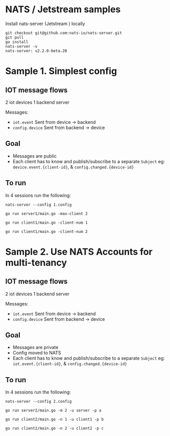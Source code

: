 # NATS / Jetstream samples

Install nats-server (Jetstream ) locally

```
git checkout git@github.com:nats-io/nats-server.git
git pull
go install
nats-server -v
nats-server: v2.2.0-beta.20
```


# Sample 1. Simplest config

## IOT message flows

2 iot devices
1 backend server

Messages:

- `iot.event` Sent from device -> backend
- `config.device` Sent from backend -> device

## Goal

- Messages are public
- Each client has to know and publish/subscribe to a separate `Subject` eg: `device.event.{client-id}`, & `config.changed.{device-id}`

## To run

In 4 sessions run the following:

`nats-server --config 1.config`

`go run server1/main.go -max-client 2`

`go run client1/main.go -client-num 1`

`go run client1/main.go -client-num 2`

# Sample 2. Use NATS Accounts for multi-tenancy

## IOT message flows

2 iot devices
1 backend server

Messages:

- `iot.event` Sent from device -> backend
- `config.device` Sent from backend -> device

## Goal

- Messages are private
- Config moved to NATS
- Each client has to know and publish/subscribe to a separate `Subject` eg: `iot.event.{client-id}`, & `config.changed.{device-id}`

## To run

In 4 sessions run the following:

`nats-server --config 2.config`

`go run server2/main.go -m 2 -u server -p a`

`go run client2/main.go -n 1 -u client1 -p b`

`go run client2/main.go -n 2 -u client2 -p c`
